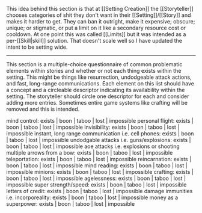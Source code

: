 This idea behind this section is that at [[Setting Creation]] the [[Storyteller]] chooses categories of  shit they don't want in their [[Setting]]/[[Story]] and makes it harder to get. They can ban it outright, make it expensive; obscure; unique; or stigmatic, or put a limit on it like a secondary resource cost or cooldown. At one point this was called [[Limits]] but it was intended as a per-[[Skill|skill]] solution. That doesn't scale well so I have updated the intent to be setting wide.

---

This section is a multiple-choice questionnaire of common problematic elements within stories and whether or not each thing exists within the setting. This might be things like resurrection, undodgeable attack actions, and fast, long-range communications. Each element on this list should have a concept and a circleable descriptor indicating its availability within the setting. The storyteller should circle one descriptor for each and consider adding more entries. Sometimes entire game systems like crafting will be removed and this is intended.

mind control: exists | boon | taboo | lost | impossible
personal flight: exists | boon | taboo | lost | impossible
invisibility: exists | boon | taboo | lost | impossible
instant, long range communication i.e. cell phones: exists | boon | taboo | lost | impossible
undodgable attacks i.e. guns/explosions: exists | boon | taboo | lost | impossible
aoe attacks i.e. explosions or shooting multiple arrows from a bow: exists | boon | taboo | lost | impossible
teleportation: exists | boon | taboo | lost | impossible
reincarnation: exists | boon | taboo | lost | impossible
mind reading: exists | boon | taboo | lost | impossible
minions: exists | boon | taboo | lost | impossible
crafting: exists | boon | taboo | lost | impossible
agelessness: exists | boon | taboo | lost | impossible
super strength/speed: exists | boon | taboo | lost | impossible
letters of credit: exists | boon | taboo | lost | impossible
damage immunities i.e. incorporeality: exists | boon | taboo | lost | impossible
money as a superpower: exists | boon | taboo | lost | impossible